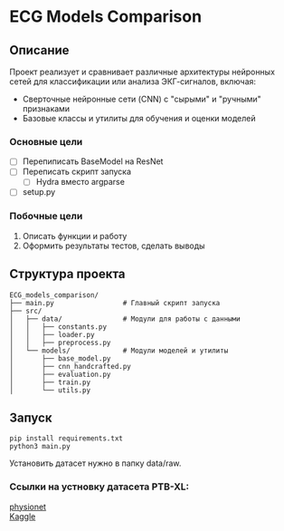  # ECG Models Comparison


## Описание
Проект реализует и сравнивает различные архитектуры нейронных сетей для классификации или анализа ЭКГ-сигналов, включая:
- Сверточные нейронные сети (CNN) с "сырыми" и "ручными" признаками
- Базовые классы и утилиты для обучения и оценки моделей


### Основные цели
* [ ] Перепиписать BaseModel на ResNet
* [ ] Переписать скрипт запуска
    * [ ] Hydra вместо argparse
* [ ] setup.py 

### Побочные цели
1. Описать функции и работу
2. Оформить результаты тестов, сделать выводы

## Структура проекта

```
ECG_models_comparison/
├── main.py                 # Главный скрипт запуска
├── src/
│   ├── data/               # Модули для работы с данными
│   │   ├── constants.py
│   │   ├── loader.py
│   │   ├── preprocess.py
│   └── models/             # Модули моделей и утилиты
│       ├── base_model.py
│       ├── cnn_handcrafted.py
│       ├── evaluation.py
│       ├── train.py
│       └── utils.py
```

## Запуск

```
pip install requirements.txt
python3 main.py
```

Установить датасет нужно в папку data/raw. 

### Ссылки на устновку датасета PTB-XL:
[physionet](https://physionet.org/content/ptb-xl/1.0.1/) \
[Kaggle](https://www.kaggle.com/datasets/rohitdwivedula/ptbxl-original-dataset/data)